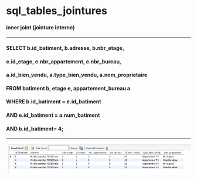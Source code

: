 # sql_tables_jointures

#### inner joint (jointure interne)
------------------------------
#### SELECT	b.id_batiment, b.adresse, b.nbr_etage, 
####		e.id_etage, e.nbr_appartement, e.nbr_bureau,
####		a.id_bien_vendu, a.type_bien_vendu, a.nom_proprietaire
#### FROM batiment b, etage e, appartement_bureau a
#### WHERE b.id_batiment = e.id_batiment
#### AND   e.id_batiment = a.num_batiment
#### AND   b.id_batiment= 4;
------------------------------
![alt-text](https://github.com/Dolois/sql_tables_jointures/blob/master/select%20tables%20avec%20jointures.JPG)
